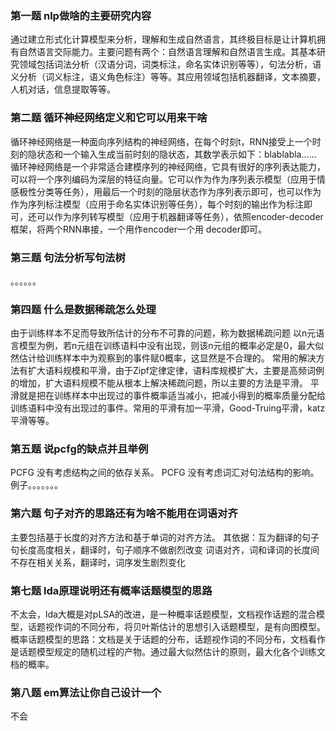 ### 第一题 nlp做啥的主要研究内容
通过建立形式化计算模型来分析，理解和生成自然语言，其终极目标是让计算机拥有自然语言交际能力。主要问题有两个：自然语言理解和自然语言生成。其基本研究领域包括词法分析（汉语分词，词类标注，命名实体识别等等），句法分析，语义分析（词义标注，语义角色标注）等等。其应用领域包括机器翻译，文本摘要，人机对话，信息提取等等。

### 第二题 循环神经网络定义和它可以用来干啥
循环神经网络是一种面向序列结构的神经网络，在每个时刻t，RNN接受上一个时刻的隐状态和一个输入生成当前时刻的隐状态，其数学表示如下：blablabla......
循环神经网络是一个非常适合建模序列的神经网络，它具有很好的序列表达能力，可以将一个序列编码为深层的特征向量。它可以作为作为序列表示模型（应用于情感极性分类等任务），用最后一个时刻的隐层状态作为序列表示即可，也可以作为作为序列标注模型（应用于命名实体识别等任务），每个时刻的输出作为标注即可，还可以作为序列转写模型（应用于机器翻译等任务），依照encoder-decoder框架，将两个RNN串接，一个用作encoder一个用 decoder即可。

### 第三题 句法分析写句法树
。。。。。。

### 第四题 什么是数据稀疏怎么处理
由于训练样本不足而导致所估计的分布不可靠的问题，称为数据稀疏问题
以n元语言模型为例，若n元组在训练语料中没有出现，则该n元组的概率必定是0，最大似然估计给训练样本中为观察到的事件赋0概率，这显然是不合理的。
常用的解决方法有扩大语料规模和平滑，由于Zipf定律定律，语料库规模扩大，主要是高频词例的增加，扩大语料规模不能从根本上解决稀疏问题，所以主要的方法是平滑。
平滑就是把在训练样本中出现过的事件概率适当减小，把减小得到的概率质量分配给训练语料中没有出现过的事件。常用的平滑有加一平滑，Good-Truing平滑，katz平滑等等。

### 第五题 说pcfg的缺点并且举例
PCFG 没有考虑结构之间的依存关系。 PCFG 没有考虑词汇对句法结构的影响。
例子。。。。。。。

### 第六题 句子对齐的思路还有为啥不能用在词语对齐
主要包括基于长度的对齐方法和基于单词的对齐方法。
其依据：互为翻译的句子句长度高度相关，翻译时，句子顺序不做剧烈改变
词语对齐，词和译词的长度间不存在相关关系，翻译时，词序发生剧烈变化

### 第七题 lda原理说明还有概率话题模型的思路
不太会，lda大概是对pLSA的改进，是一种概率话题模型，文档视作话题的混合模型，话题视作词的不同分布，将贝叶斯估计的思想引入话题模型，是有向图模型。
概率话题模型的思路：文档是关于话题的分布，话题视作词的不同分布，文档看作是话题模型规定的随机过程的产物。通过最大似然估计的原则，最大化各个训练文档的概率。

### 第八题  em算法让你自己设计一个
不会

